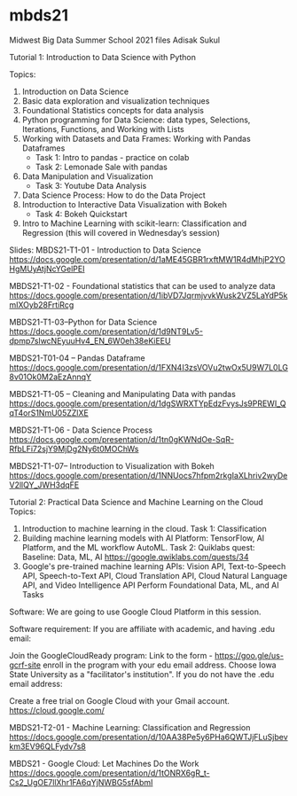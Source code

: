 # mbds21
Midwest Big Data Summer School 2021 files
Adisak Sukul

Tutorial 1: Introduction to Data Science with Python

Topics:
1. Introduction on Data Science
2. Basic data exploration and visualization techniques
3. Foundational Statistics concepts for data analysis
4. Python programming for Data Science: data types, Selections, Iterations, Functions, and Working with Lists
5. Working with Datasets and Data Frames: Working with Pandas Dataframes
    - Task 1: Intro to pandas - practice on colab
    - Task 2: Lemonade Sale with pandas
6. Data Manipulation and Visualization
    - Task 3: Youtube Data Analysis
7. Data Science Process: How to do the Data Project
8. Introduction to Interactive Data Visualization with Bokeh
    - Task 4: Bokeh Quickstart
9. Intro to Machine Learning with scikit-learn: Classification and Regression 
  (this will covered in Wednesday’s session)


Slides:
MBDS21-T1-01 - Introduction to Data Science
https://docs.google.com/presentation/d/1aME45GBR1rxftMW1R4dMhjP2YOHgMUyAtjNcYGelPEI

MBDS21-T1-02 - Foundational statistics that can be used to analyze data
https://docs.google.com/presentation/d/1ibVD7JqrmjvvkWusk2VZ5LaYdP5kmIXOyb28FrtiRcg

MBDS21-T1-03–Python for Data Science
https://docs.google.com/presentation/d/1d9NT9Lv5-dpmp7slwcNEyuuHv4_EN_6W0eh38eKiEEU

MBDS21-T01-04 – Pandas Dataframe
https://docs.google.com/presentation/d/1FXN4I3zsVOVu2twOx5U9W7L0LG8v01Ok0M2aEzAnnqY

MBDS21-T1-05 – Cleaning and Manipulating Data with pandas
https://docs.google.com/presentation/d/1dgSWRXTYpEdzFvysJs9PREWI_QqT4orS1NmU05ZZlXE

MBDS21-T1-06 - Data Science Process
https://docs.google.com/presentation/d/1tn0gKWNdOe-SqR-RfbLFi72sjY9MjDg2Ny6t0MOChWs

MBDS21-T1-07– Introduction to Visualization with Bokeh
https://docs.google.com/presentation/d/1NNUocs7hfpm2rkgIaXLhriv2wyDeV2llQY_JWH3dqFE


Tutorial 2:
Practical Data Science and Machine Learning on the Cloud
Topics:
1. Introduction to machine learning in the cloud.
   Task 1: Classification 
2. Building machine learning models with AI Platform: TensorFlow, AI Platform, and the ML workflow
AutoML.
    Task 2: Quiklabs quest: Baseline: Data, ML, AI https://google.qwiklabs.com/quests/34
3. Google's pre-trained machine learning APIs: Vision API, Text-to-Speech API, Speech-to-Text API, Cloud Translation API, Cloud Natural Language API, and Video Intelligence API
Perform Foundational Data, ML, and AI Tasks

Software: We are going to use Google Cloud Platform in this session.

Software requirement:
If you are affiliate with academic, and having .edu email:

Join the GoogleCloudReady program: Link to the form - https://goo.gle/us-gcrf-site
enroll in the program with your edu email address. Choose Iowa State University as a "facilitator's institution".
If you do not have the .edu email address: 

Create a free trial on Google Cloud with your Gmail account. https://cloud.google.com/



MBDS21-T2-01 - Machine Learning: Classification and Regression
https://docs.google.com/presentation/d/10AA38Pe5y6PHa6QWTJjFLuSjbevkm3EV96QLFydv7s8


MBDS21 - Google Cloud: Let Machines Do the Work
https://docs.google.com/presentation/d/1tONRX6gR_t-Cs2_UgOE7llXhr1FA6qYjNWBG5sfAbmI
